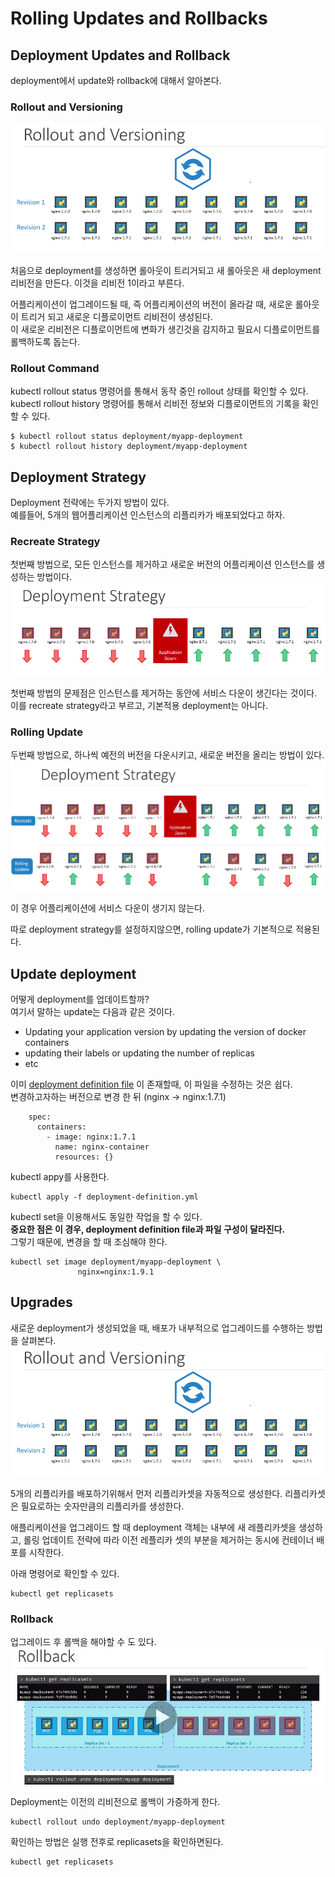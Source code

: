 # Rolling Updates and Rollbacks
## Deployment Updates and Rollback
deployment에서 update와 rollback에 대해서 알아본다.

### Rollout and Versioning
![rollout](../contents/rollout.PNG)


처음으로 deployment를 생성하면 롤아웃이 트리거되고 새 롤아웃은 새 deployment 리비전을 만든다. 이것을 리비전 1이라고 부른다.

어플리케이션이 업그레이드될 때, 즉 어플리케이션의 버전이 올라갈 때, 새로운 롤아웃이 트리거 되고 새로운 디플로이먼트 리비전이 생성된다.  
이 새로운 리비전은 디플로이먼트에 변화가 생긴것을 감지하고 필요시 디플로이먼트를 롤백하도록 돕는다.

### Rollout Command
kubectl rollout status 명령어를 통해서 동작 중인 rollout 상태를 확인할 수 있다.  
kubectl rollout history 명령어를 통해서 리비전 정보와 디플로이먼트의 기록을 확인할 수 있다.
```
$ kubectl rollout status deployment/myapp-deployment
$ kubectl rollout history deployment/myapp-deployment
```

## Deployment Strategy
Deployment 전략에는 두가지 방법이 있다.  
예를들어, 5개의 웹어플리케이션 인스턴스의 리플리카가 배포되었다고 하자.

### Recreate Strategy
첫번째 방법으로, 모든 인스턴스를 제거하고 새로운 버전의 어플리케이션 인스턴스를 생성하는 방법이다.
![deploytmentStrategy1](../contents/deploytmentStrategy1.PNG)

첫번째 방법의 문제점은 인스턴스를 제거하는 동안에 서비스 다운이 생긴다는 것이다.  
이를 recreate strategy라고 부르고, 기본적용 deployment는 아니다.

### Rolling Update
두번째 방법으로, 하나씩 예전의 버전을 다운시키고, 새로운 버전을 올리는 방법이 있다.
![deploytmentStrategy1](../contents/deploytmentStrategy2.PNG)
  
이 경우 어플리케이션에 서비스 다운이 생기지 않는다.

따로 deployment strategy를 설정하지않으면, rolling update가 기본적으로 적용된다.

## Update deployment
어떻게 deployment를 업데이트할까?  
여기서 말하는 update는 다음과 같은 것이다.
* Updating your application version by updating the version of docker containers
* updating their labels or updating the number of replicas
* etc

이미 [deployment definition file](../demo/application_lifecycle_management/deployment-definition.yml) 이 존재할때, 이 파일을 수정하는 것은 쉽다.  
변경하고자하는 버전으로 변경  한 뒤 (nginx -> nginx:1.7.1)
```
    spec:
      containers:
        - image: nginx:1.7.1
          name: nginx-container
          resources: {}
```
kubectl appy를 사용한다.
```
kubectl apply -f deployment-definition.yml

```
kubectl set을 이용해서도 동일한 작업을 할 수 있다.  
**중요한 점은 이 경우, deployment definition file과 파일 구성이 달라진다.**  
그렇기 때문에, 변경을 할 때 조심해야 한다.
```
kubectl set image deployment/myapp-deployment \
               nginx=nginx:1.9.1
```

## Upgrades
새로운 deployment가 생성되었을 때, 배포가 내부적으로 업그레이드를 수행하는 방법을 살펴본다.
![rollout](../contents/rollout.PNG)

5개의 리플리카를 배포하기위해서 먼저 리플리카셋을 자동적으로 생성한다.
리플리카셋은 필요로하는 숫자만큼의 리플리카를 생성한다.

애플리케이션을 업그레이드 할 때 deployment 객체는 내부에 새 레플리카셋을 생성하고, 롤링 업데이트 전략에 따라 이전 레플리카 셋의 부분을 제거하는 동시에 컨테이너 배포를 시작한다.

아래 명령어로 확인할 수 있다.
```
kubectl get replicasets
```
### Rollback
업그레이드 후 롤백을 해야할 수 도 있다.
![rollback](../contents/rollback.PNG)

Deployment는 이전의 리비전으로 롤백이 가증하게 한다.
```
kubectl rollout undo deployment/myapp-deployment
```

확인하는 방법은 실행 전후로 replicasets을 확인하면된다.
```
kubectl get replicasets
```

